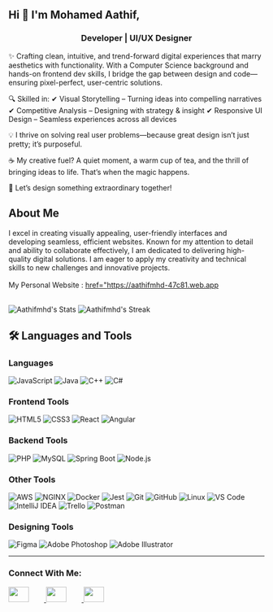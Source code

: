 ## Hi 👋 I'm Mohamed Aathif,

<h3 align="center">Developer | UI/UX Designer</h3>

<p>✨ Crafting clean, intuitive, and trend-forward digital experiences that marry aesthetics with functionality. With a Computer Science background and hands-on frontend dev skills, I bridge the gap between design and code—ensuring pixel-perfect, user-centric solutions.

🔍 Skilled in:
✔ Visual Storytelling – Turning ideas into compelling narratives
✔ Competitive Analysis – Designing with strategy & insight
✔ Responsive UI Design – Seamless experiences across all devices

💡 I thrive on solving real user problems—because great design isn’t just pretty; it’s purposeful.

☕ My creative fuel? A quiet moment, a warm cup of tea, and the thrill of bringing ideas to life. That’s when the magic happens.

🚀 Let’s design something extraordinary together!</p>

## About Me
I excel in creating visually appealing, user-friendly interfaces and developing seamless, efficient websites. Known for my attention to detail and ability to collaborate effectively, I am dedicated to delivering high-quality digital solutions. I am eager to apply my creativity and technical skills to new challenges and innovative projects.
<br><br>
My Personal Website : <a href="https://aathifmhd-47c81.web.app">href="https://aathifmhd-47c81.web.app</a>
<br><br>

![Aathifmhd's Stats](https://github-readme-stats.vercel.app/api?username=Aathifmhd&theme=radical&show_icons=true&hide_border=false&count_private=true)
![Aathifmhd's Streak](https://github-readme-streak-stats.herokuapp.com/?user=Aathifmhd&theme=radical&hide_border=false)


## 🛠️ Languages and Tools

### **Languages**
![JavaScript](https://img.shields.io/badge/-JavaScript-F7DF1E?style=flat&logo=javascript&logoColor=black)
![Java](https://img.shields.io/badge/-Java-007396?style=flat&logo=java&logoColor=white)
![C++](https://img.shields.io/badge/-C++-00599C?style=flat&logo=cplusplus&logoColor=white)
![C#](https://img.shields.io/badge/-C%23-239120?style=flat&logo=c-sharp&logoColor=white)


### **Frontend Tools**
![HTML5](https://img.shields.io/badge/-HTML5-E34F26?style=flat&logo=html5&logoColor=white)
![CSS3](https://img.shields.io/badge/-CSS3-1572B6?style=flat&logo=css3&logoColor=white)
![React](https://img.shields.io/badge/-React-61DAFB?style=flat&logo=react&logoColor=black)
![Angular](https://img.shields.io/badge/-Angular-DD0031?style=flat&logo=angular&logoColor=white)


### **Backend Tools**
![PHP](https://img.shields.io/badge/-PHP-777BB4?style=flat&logo=php&logoColor=white)
![MySQL](https://img.shields.io/badge/-MySQL-4479A1?style=flat&logo=mysql&logoColor=white)
![Spring Boot](https://img.shields.io/badge/-Spring%20Boot-6DB33F?style=flat&logo=spring-boot&logoColor=white)
![Node.js](https://img.shields.io/badge/-Node.js-339933?style=flat&logo=node.js&logoColor=white)

### **Other Tools**
![AWS](https://img.shields.io/badge/-AWS-232F3E?style=flat&logo=amazon-aws&logoColor=white)
![NGINX](https://img.shields.io/badge/-NGINX-009639?style=flat&logo=nginx&logoColor=white)
![Docker](https://img.shields.io/badge/-Docker-2496ED?style=flat&logo=docker&logoColor=white)
![Jest](https://img.shields.io/badge/-Jest-C21325?style=flat&logo=jest&logoColor=white)
![Git](https://img.shields.io/badge/-Git-F05032?style=flat&logo=git&logoColor=white)
![GitHub](https://img.shields.io/badge/-GitHub-181717?style=flat&logo=github&logoColor=white)
![Linux](https://img.shields.io/badge/-Linux-FCC624?style=flat&logo=linux&logoColor=black)
![VS Code](https://img.shields.io/badge/-VS%20Code-007ACC?style=flat&logo=visual-studio-code&logoColor=white)
![IntelliJ IDEA](https://img.shields.io/badge/-IntelliJ%20IDEA-000000?style=flat&logo=intellij-idea&logoColor=white)
![Trello](https://img.shields.io/badge/-Trello-0079BF?style=flat&logo=trello&logoColor=white)
![Postman](https://img.shields.io/badge/-Postman-FF6C37?style=flat&logo=postman&logoColor=white)

### **Designing Tools**
![Figma](https://img.shields.io/badge/-Figma-F24E1E?style=flat&logo=figma&logoColor=white)
![Adobe Photoshop](https://img.shields.io/badge/-Adobe%20Photoshop-31A8FF?style=flat&logo=adobe-photoshop&logoColor=white)
![Adobe Illustrator](https://img.shields.io/badge/-Adobe%20Illustrator-FF9A00?style=flat&logo=adobe-illustrator&logoColor=white)

---

<h3 align="left">Connect With Me:</h3>
  <a href="https://www.linkedin.com/in/mohammed-aathif-164429269?utm_source=share&utm_campaign=share_via&utm_content=profile&utm_medium=android_app" target="blank">
    <img style="padding-right:30;" src="https://raw.githubusercontent.com/rahuldkjain/github-profile-readme-generator/master/src/images/icons/Social/linked-in-alt.svg" height="30" width="40" />
  </a>
  <a href="https://www.facebook.com/profile.php?id=100007210519097&mibextid=ZbWKwL" target="blank">
    <img style="padding-right:30;" src="https://raw.githubusercontent.com/rahuldkjain/github-profile-readme-generator/master/src/images/icons/Social/facebook.svg" height="30" width="40" />
  </a>
  <a href="https://www.instagram.com/invites/contact/?igsh=12bi05f8asusi&utm_content=qa96cts"  target="blank">
    <img style="padding-right:30;" src="https://raw.githubusercontent.com/rahuldkjain/github-profile-readme-generator/master/src/images/icons/Social/instagram.svg" height="30" width="40" />
  </a>

